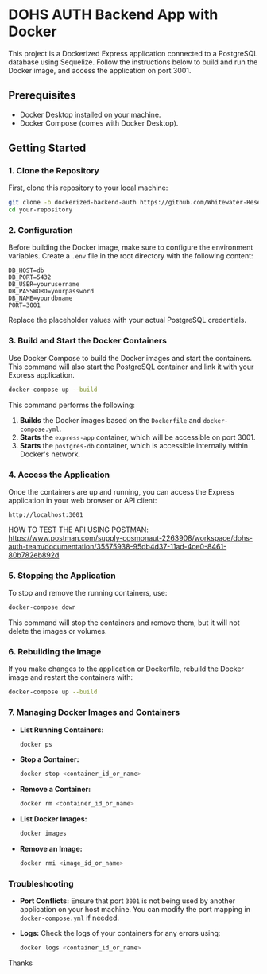 
# DOHS AUTH Backend App with Docker

This project is a Dockerized Express application connected to a PostgreSQL database using Sequelize. Follow the instructions below to build and run the Docker image, and access the application on port 3001.

## Prerequisites

- Docker Desktop installed on your machine.
- Docker Compose (comes with Docker Desktop).

## Getting Started

### 1. Clone the Repository

First, clone this repository to your local machine:

```bash
git clone -b dockerized-backend-auth https://github.com/Whitewater-Research-Group/dohs-frontend.git
cd your-repository
```


### 2. Configuration

Before building the Docker image, make sure to configure the environment variables. Create a `.env` file in the root directory with the following content:

```env
DB_HOST=db
DB_PORT=5432
DB_USER=yourusername
DB_PASSWORD=yourpassword
DB_NAME=yourdbname
PORT=3001
```

Replace the placeholder values with your actual PostgreSQL credentials.

### 3. Build and Start the Docker Containers

Use Docker Compose to build the Docker images and start the containers. This command will also start the PostgreSQL container and link it with your Express application.

```bash
docker-compose up --build
```

This command performs the following:

1. **Builds** the Docker images based on the `Dockerfile` and `docker-compose.yml`.
2. **Starts** the `express-app` container, which will be accessible on port 3001.
3. **Starts** the `postgres-db` container, which is accessible internally within Docker's network.

### 4. Access the Application

Once the containers are up and running, you can access the Express application in your web browser or API client:

```
http://localhost:3001
```

HOW TO TEST THE API USING POSTMAN: https://www.postman.com/supply-cosmonaut-2263908/workspace/dohs-auth-team/documentation/35575938-95db4d37-11ad-4ce0-8461-80b782eb892d

### 5. Stopping the Application

To stop and remove the running containers, use:

```bash
docker-compose down
```

This command will stop the containers and remove them, but it will not delete the images or volumes.

### 6. Rebuilding the Image

If you make changes to the application or Dockerfile, rebuild the Docker image and restart the containers with:

```bash
docker-compose up --build
```

### 7. Managing Docker Images and Containers

- **List Running Containers:**

    ```bash
    docker ps
    ```

- **Stop a Container:**

    ```bash
    docker stop <container_id_or_name>
    ```

- **Remove a Container:**

    ```bash
    docker rm <container_id_or_name>
    ```

- **List Docker Images:**

    ```bash
    docker images
    ```

- **Remove an Image:**

    ```bash
    docker rmi <image_id_or_name>
    ```

### Troubleshooting

- **Port Conflicts:** Ensure that port `3001` is not being used by another application on your host machine. You can modify the port mapping in `docker-compose.yml` if needed.
- **Logs:** Check the logs of your containers for any errors using:

    ```bash
    docker logs <container_id_or_name>
    ```


Thanks 